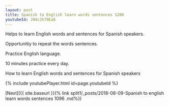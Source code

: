 ```yaml
---
layout: post
title: Spanish to English learn words sentences 1200 
youtubeId: J04cJh79EaQ
---
```

 
 
Helps to learn English words and sentences for Spanish speakers.

Opportunitiy to repeat the words sentences. 

Practice English language. 
 
10 minutes practice every day. 
 
How to learn English words and sentences for Spanish speakers 
 
{% include youtubePlayer.html id=page.youtubeId %}
 
 
[Next]({{ site.baseurl }}{% link  split1/_posts/2018-06-09-Spanish to english learn words sentences 1096 .md%})
 
